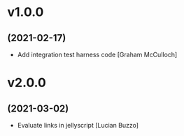 # v1.0.0
## (2021-02-17)

* Add integration test harness code [Graham McCulloch]

# v2.0.0
## (2021-03-02)

* Evaluate links in jellyscript [Lucian Buzzo]
